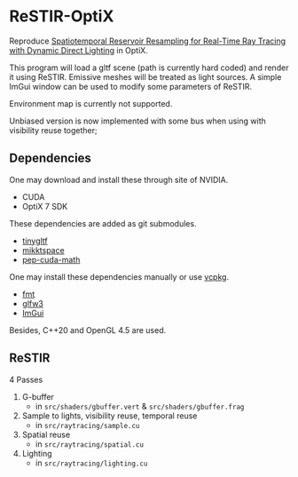 # ReSTIR-OptiX

Reproduce [Spatiotemporal Reservoir Resampling for Real-Time Ray Tracing with Dynamic Direct Lighting](https://research.nvidia.com/publication/2020-07_Spatiotemporal-reservoir-resampling) in OptiX.

This program will load a gltf scene (path is currently hard coded) and render it using ReSTIR. Emissive meshes will be treated as light sources. A simple ImGui window can be used to modify some parameters of ReSTIR.

Environment map is currently not supported.

Unbiased version is now implemented with some bus when using with visibility reuse together;

## Dependencies

One may download and install these through site of NVIDIA.

* CUDA
* OptiX 7 SDK

These dependencies are added as git submodules.

* [tinygltf](https://github.com/syoyo/tinygltf)
* [mikktspace](https://github.com/mmikk/MikkTSpace)
* [pep-cuda-math](https://github.com/PepcyCh/pep-cuda-math)

One may install these dependencies manually or use [vcpkg](https://github.com/microsoft/vcpkg).

* [fmt](https://github.com/fmtlib/fmt)
* [glfw3](https://github.com/glfw/glfw)
* [ImGui](https://github.com/ocornut/imgui)

Besides, C++20 and OpenGL 4.5 are used.

## ReSTIR

4 Passes

1. G-buffer
    * in `src/shaders/gbuffer.vert` & `src/shaders/gbuffer.frag`
2. Sample to lights, visibility reuse, temporal reuse
    * in `src/raytracing/sample.cu`
3. Spatial reuse
    * in `src/raytracing/spatial.cu`
4. Lighting
    * in `src/raytracing/lighting.cu`